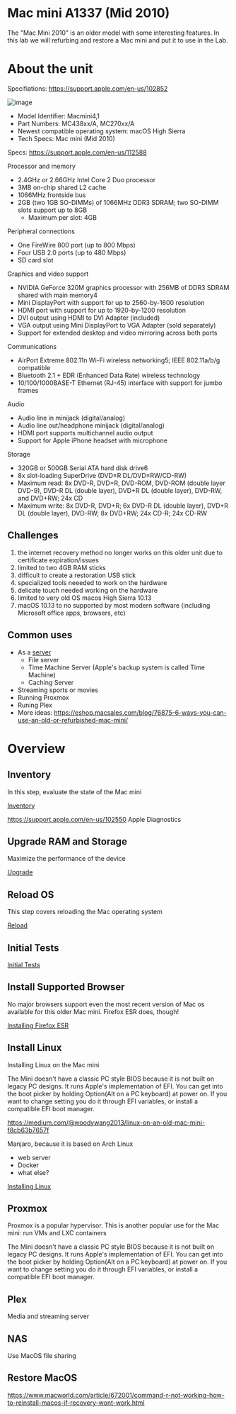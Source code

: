 # Mac mini A1337 (Mid 2010)
The "Mac Mini 2010" is an older model with some interesting features. In this lab we will refurbing and restore a Mac mini and put it to use in the Lab.

# About the unit
Specifiations: https://support.apple.com/en-us/102852

![image](https://github.com/doritoes/Macmini-Labs/assets/39832079/a45240dd-171b-4dac-a249-1ce2c629e9f3)

- Model Identifier: Macmini4,1
- Part Numbers: MC438xx/A, MC270xx/A
- Newest compatible operating system: macOS High Sierra
- Tech Specs: Mac mini (Mid 2010)

Specs: https://support.apple.com/en-us/112588

Processor and memory
- 2.4GHz or 2.66GHz Intel Core 2 Duo processor
- 3MB on-chip shared L2 cache
- 1066MHz frontside bus
- 2GB (two 1GB SO-DIMMs) of 1066MHz DDR3 SDRAM; two SO-DIMM slots support up to 8GB
  - Maximum per slot: 4GB

Peripheral connections
- One FireWire 800 port (up to 800 Mbps)
- Four USB 2.0 ports (up to 480 Mbps)
- SD card slot

Graphics and video support
- NVIDIA GeForce 320M graphics processor with 256MB of DDR3 SDRAM shared with main memory4
- Mini DisplayPort with support for up to 2560-by-1600 resolution
- HDMI port with support for up to 1920-by-1200 resolution
- DVI output using HDMI to DVI Adapter (included)
- VGA output using Mini DisplayPort to VGA Adapter (sold separately)
- Support for extended desktop and video mirroring across both ports

Communications
- AirPort Extreme 802.11n Wi-Fi wireless networking5; IEEE 802.11a/b/g compatible
- Bluetooth 2.1 + EDR (Enhanced Data Rate) wireless technology
- 10/100/1000BASE-T Ethernet (RJ-45) interface with support for jumbo frames

Audio
- Audio line in minijack (digital/analog)
- Audio line out/headphone minijack (digital/analog)
- HDMI port supports multichannel audio output
- Support for Apple iPhone headset with microphone

Storage
- 320GB or 500GB Serial ATA hard disk drive6
- 8x slot-loading SuperDrive (DVD±R DL/DVD±RW/CD-RW)
- Maximum read: 8x DVD-R, DVD+R, DVD-ROM, DVD-ROM (double layer DVD-9), DVD-R DL (double layer), DVD+R DL (double layer), DVD-RW, and DVD+RW; 24x CD
- Maximum write: 8x DVD-R, DVD+R; 6x DVD-R DL (double layer), DVD+R DL (double layer), DVD-RW; 8x DVD+RW; 24x CD-R; 24x CD-RW

## Challenges
1. the internet recovery method no longer works on this older unit due to certificate expiration/issues
2. limited to two 4GB RAM sticks
2. difficult to create a restoration USB stick
3. specialized tools neeeded to work on the hardware
4. delicate touch needed working on the hardware
5. limited to very old OS macos High Sierra 10.13
6. macOS 10.13 to no supported by most modern software (including Microsoft office apps, browsers, etc)

## Common uses
- As a [server](https://support.apple.com/guide/mac-mini/use-mac-mini-as-a-server-apd05a94454f/mac)
  - File server
  - Time Machine Server (Apple's backup system is called Time Machine)
  - Caching Server
- Streaming sports or movies
- Running Proxmox
- Runing Plex
- More ideas: https://eshop.macsales.com/blog/76875-6-ways-you-can-use-an-old-or-refurbished-mac-mini/

# Overview
## Inventory
In this step, evaluate the state of the Mac mini

[Inventory](1_Inventory.md)

https://support.apple.com/en-us/102550 Apple Diagnostics

## Upgrade RAM and Storage
Maximize the performance of the device

[Upgrade](2_Upgrade.md)

## Reload OS
This step covers reloading the Mac operating system

[Reload](3_Reload.md)

## Initial Tests
[Initial Tests](4_Testing.md)


## Install Supported Browser
No major browsers support even the most recent version of Mac os available for this older Mac mini. Firefox ESR does, though!

[Installing Firefox ESR](5_Browser.md)

## Install Linux
Installing Linux on the Mac mini

The Mini doesn't have a classic PC style BIOS because it is not built on legacy PC designs. It runs Apple's implementation of EFI. You can get into the boot picker by holding Option(Alt on a PC keyboard) at power on. If you want to change setting you do it through EFI variables, or install a compatible EFI boot manager.

https://medium.com/@woodywang2013/linux-on-an-old-mac-mini-f8cb63b7657f

Manjaro, because it is based on Arch Linux

- web server
- Docker
- what else?

[Installing Linux](6_Linux.md)

## Proxmox
Proxmox is a popular hypervisor. This is another popular use for the Mac mini: run VMs and LXC containers

The Mini doesn't have a classic PC style BIOS because it is not built on legacy PC designs. It runs Apple's implementation of EFI. You can get into the boot picker by holding Option(Alt on a PC keyboard) at power on. If you want to change setting you do it through EFI variables, or install a compatible EFI boot manager.

## Plex
Media and streaming server

## NAS
Use MacOS file sharing

## Restore MacOS
https://www.macworld.com/article/672001/command-r-not-working-how-to-reinstall-macos-if-recovery-wont-work.html
